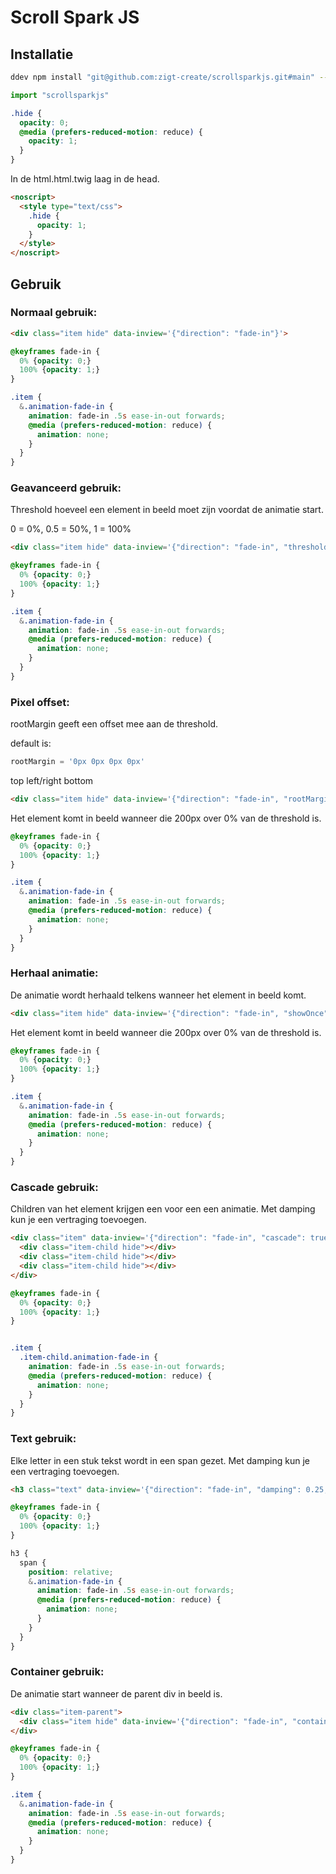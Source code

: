 # Scroll Spark JS

## Installatie
```bash
ddev npm install "git@github.com:zigt-create/scrollsparkjs.git#main" --save
```

```js
import "scrollsparkjs"
```

```scss
.hide {
  opacity: 0;
  @media (prefers-reduced-motion: reduce) {
    opacity: 1;
  }
}
```

In de html.html.twig laag in de head.
```html
<noscript>
  <style type="text/css">
    .hide {
      opacity: 1;
    }
  </style>
</noscript>
```

## Gebruik

### Normaal gebruik:
```html
<div class="item hide" data-inview='{"direction": "fade-in"}'>
```

```scss
@keyframes fade-in {
  0% {opacity: 0;}
  100% {opacity: 1;}
}

.item {
  &.animation-fade-in {
    animation: fade-in .5s ease-in-out forwards;
    @media (prefers-reduced-motion: reduce) {
      animation: none;
    }
  }
}
```

### Geavanceerd gebruik:
Threshold hoeveel een element in beeld moet zijn voordat de animatie start.

0 = 0%, 0.5 = 50%, 1 = 100%

```html
<div class="item hide" data-inview='{"direction": "fade-in", "threshold": 0.5, "thresholdMobile": 0.2}'>
```

```scss
@keyframes fade-in {
  0% {opacity: 0;}
  100% {opacity: 1;}
}

.item {
  &.animation-fade-in {
    animation: fade-in .5s ease-in-out forwards;
    @media (prefers-reduced-motion: reduce) {
      animation: none;
    }
  }
}
```

### Pixel offset:
rootMargin geeft een offset mee aan de threshold.

default is:
```js
rootMargin = '0px 0px 0px 0px'
```
top left/right bottom

```html
<div class="item hide" data-inview='{"direction": "fade-in", "rootMargin": "-200px"}'>
```
Het element komt in beeld wanneer die 200px over 0% van de threshold is.

```scss
@keyframes fade-in {
  0% {opacity: 0;}
  100% {opacity: 1;}
}

.item {
  &.animation-fade-in {
    animation: fade-in .5s ease-in-out forwards;
    @media (prefers-reduced-motion: reduce) {
      animation: none;
    }
  }
}
```

### Herhaal animatie:
De animatie wordt herhaald telkens wanneer het element in beeld komt.

```html
<div class="item hide" data-inview='{"direction": "fade-in", "showOnce": false}'>
```
Het element komt in beeld wanneer die 200px over 0% van de threshold is.

```scss
@keyframes fade-in {
  0% {opacity: 0;}
  100% {opacity: 1;}
}

.item {
  &.animation-fade-in {
    animation: fade-in .5s ease-in-out forwards;
    @media (prefers-reduced-motion: reduce) {
      animation: none;
    }
  }
}
```

### Cascade gebruik:
Children van het element krijgen een voor een een animatie.
Met damping kun je een vertraging toevoegen.

```html
<div class="item" data-inview='{"direction": "fade-in", "cascade": true, "damping": 0.25}'>
  <div class="item-child hide"></div>
  <div class="item-child hide"></div>
  <div class="item-child hide"></div>
</div>
```

```scss
@keyframes fade-in {
  0% {opacity: 0;}
  100% {opacity: 1;}
}


.item {
  .item-child.animation-fade-in {
    animation: fade-in .5s ease-in-out forwards;
    @media (prefers-reduced-motion: reduce) {
      animation: none;
    }
  }
}
```

### Text gebruik:
Elke letter in een stuk tekst wordt in een span gezet.
Met damping kun je een vertraging toevoegen.

```html
<h3 class="text" data-inview='{"direction": "fade-in", "damping": 0.25, "text": true}'>Tekst</h3>
```

```scss
@keyframes fade-in {
  0% {opacity: 0;}
  100% {opacity: 1;}
}

h3 {
  span {
    position: relative;
    &.animation-fade-in {
      animation: fade-in .5s ease-in-out forwards;
      @media (prefers-reduced-motion: reduce) {
        animation: none;
      }
    }
  }
}
```

### Container gebruik:
De animatie start wanneer de parent div in beeld is.

```html
<div class="item-parent">
  <div class="item hide" data-inview='{"direction": "fade-in", "container": ".item-parent"}'></div>
</div>
```

```scss
@keyframes fade-in {
  0% {opacity: 0;}
  100% {opacity: 1;}
}

.item {
  &.animation-fade-in {
    animation: fade-in .5s ease-in-out forwards;
    @media (prefers-reduced-motion: reduce) {
      animation: none;
    }
  }
}
```
